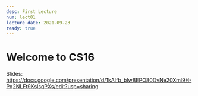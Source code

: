 ```yaml
---
desc: First Lecture
num: lect01
lecture_date: 2021-09-23
ready: true
---
```


# Welcome to CS16

Slides: <https://docs.google.com/presentation/d/1kAIfb_blwBEPO80DvNe20Xml9H-Pq2NLFt9KslsqPXs/edit?usp=sharing>

